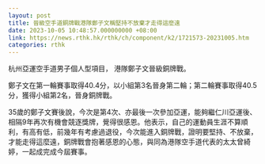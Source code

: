 ```yaml
---
layout: post
title: 晉級空手道銅牌戰港隊鄭子文稱堅持不放棄才走得這麼遠
date: 2023-10-05 10:48:57.000000000 +08:00
link: https://news.rthk.hk/rthk/ch/component/k2/1721573-20231005.htm
categories: rthk
---
```


杭州亞運空手道男子個人型項目， 港隊鄭子文晉級銅牌戰。

鄭子文在第一輪賽事取得40.4分，以小組第3名晉身第二輪；第二輪賽事取得40.5分，獲得小組第2名，晉身銅牌戰。

35歲的鄭子文賽後說，今次是第4次、亦最後一次參加亞運，能夠繼仁川亞運後、相隔9年再次有機會競逐獎牌，覺得很感恩。他表示，自己的運動員生涯不算順利，有高有低，前幾年有考慮過退役，今次能進入銅牌戰，證明要堅持、不放棄，才能走得這麼遠，銅牌戰會抱著感恩的心態，與同為港隊空手道代表的太太曾綺婷，一起成完成今屆賽事。
